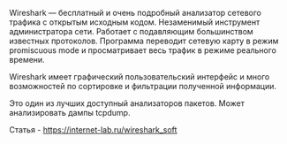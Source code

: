 Wireshark — бесплатный и очень подробный анализатор сетевого трафика с открытым исходным кодом. Незаменимый инструмент администратора сети. Работает с подавляющим большинством известных протоколов. Программа переводит сетевую карту в режим promiscuous mode и просматривает весь трафик в режиме реального времени.

Wireshark имеет графический пользовательский интерфейс и много возможностей по сортировке и фильтрации полученной информации.

Это один из лучших доступный анализаторов пакетов. Может анализировать дампы tcpdump.

Статья - https://internet-lab.ru/wireshark_soft